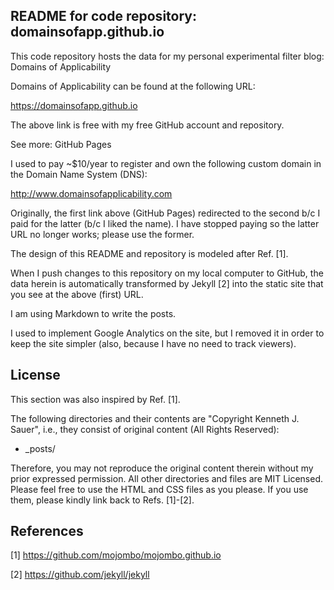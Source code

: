 ## README for code repository: domainsofapp.github.io

This code repository hosts the data for my personal experimental filter blog: Domains of Applicability

Domains of Applicability can be found at the following URL:

https://domainsofapp.github.io

The above link is free with my free GitHub account and repository.

See more: GitHub Pages

I used to pay ~$10/year to register and own the following custom domain in the Domain Name System (DNS):

http://www.domainsofapplicability.com

Originally, the first link above (GitHub Pages) redirected to the second b/c I paid for the latter (b/c I liked the name). I have stopped paying so the latter URL no longer works; please use the former.

The design of this README and repository is modeled after Ref. [1].

When I push changes to this repository on my local computer to GitHub, the data herein is automatically transformed by Jekyll [2] into the static site that you see at the above (first) URL.

I am using Markdown to write the posts.

I used to implement Google Analytics on the site, but I removed it in order to keep the site simpler (also, because I have no need to track viewers).

## License

This section was also inspired by Ref. [1].

The following directories and their contents are "Copyright Kenneth J. Sauer", i.e., they consist of original content (All Rights Reserved):

* \_posts/

Therefore, you may not reproduce the original content therein without my prior expressed permission. All other directories and files are MIT Licensed. Please feel free to use the HTML and CSS files as you please. If you use them, please kindly link back to Refs. [1]-[2].

## References

[1] https://github.com/mojombo/mojombo.github.io

[2] https://github.com/jekyll/jekyll